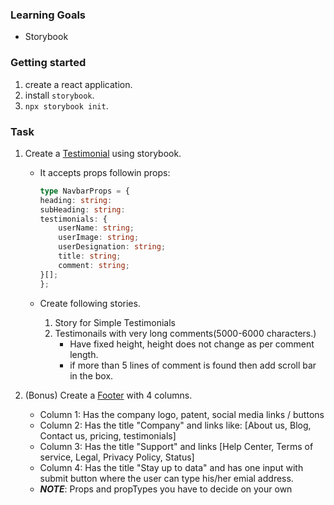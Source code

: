### Learning Goals

- Storybook

### Getting started

1. create a react application.
2. install `storybook`.
3. `npx storybook init`.

### Task

1. Create a [Testimonial](https://chakra-templates.dev/templates/page-sections/testimonials/withSpeechBubbles) using storybook.

   - It accepts props followin props:

     ```ts
     type NavbarProps = {
     heading: string:
     subHeading: string:
     testimonials: {
         userName: string;
         userImage: string;
         userDesignation: string;
         title: string;
         comment: string;
     }[];
     };
     ```

   - Create following stories.

     1. Story for Simple Testimonials
     2. Testimonails with very long comments(5000-6000 characters.)
        - Have fixed height, height does not change as per comment length.
        - if more than 5 lines of comment is found then add scroll bar in the box.

2. (Bonus) Create a [Footer](https://chakra-templates.dev/templates/page-sections/footer/largeWithNewsletter) with 4 columns.
   - Column 1: Has the company logo, patent, social media links / buttons
   - Column 2: Has the title "Company" and links like: [About us, Blog, Contact us, pricing, testimonials]
   - Column 3: Has the title "Support" and links [Help Center, Terms of service, Legal, Privacy Policy, Status]
   - Column 4: Has the title "Stay up to data" and has one input with submit button where the user can type his/her emial address.
   - **_NOTE_**: Props and propTypes you have to decide on your own
